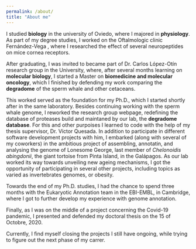 ```yaml
---
permalink: /about/
title: "About me"
---
```


I studied **biology** in the university of Oviedo, where I majored in **physiology**. As part of my degree studies, I worked on the Oftalmologic clinic Fernández-Vega , where I researched the effect of several neuropeptides on mice cornea receptors.

After graduating, I was invited to became part of Dr. Carlos López-Otín research group in the University, where, after several months learning on **molecular biology**, I started a Master on **biomedicine and molecular oncology**, which I finished by defending my work comparing the **degradome** of the sperm whale and other cetaceans.

This worked served as the foundation for my Ph.D., which I started shortly after in the same laboratory. Besides continuing working with the sperm whale genome, I reworked the research group webpage, redefining the database of proteases build and maintaned by our lab, the **degradome database**. For this and other purpoises I learned to code with the help of my thesis supervisor, Dr. Víctor Quesada. In addition to participate in different software development projects with him, I embarked (along with several of my coworkers) in the ambitious project of assembling, annotatin, and analysing the genome of Lonesome George, last member of *Chelonoidis abingdonii*, the giant tortoise from Pinta Island, in the Galápagos. As our lab worked its way towards unveiling new ageing mechanisms, I got the opportunity of participating in several other projects, including topics as varied as invertebrates genomes, or obesity.

Towards the end of my Ph.D. studies, I had the chance to spend three months with the Eukaryotic Annotation team in the EBI-EMBL, in Cambridge, where I got to further develop my experience with genome annotation.

Finally, as I was on the middle of a project concerning the Covid-19 pandemic, I presented and defended my doctoral thesis on the 15 of Octobre, 2020.

Currently, I find myself closing the projects I still have ongoing, while trying to figure out the next phase of my carrer.
